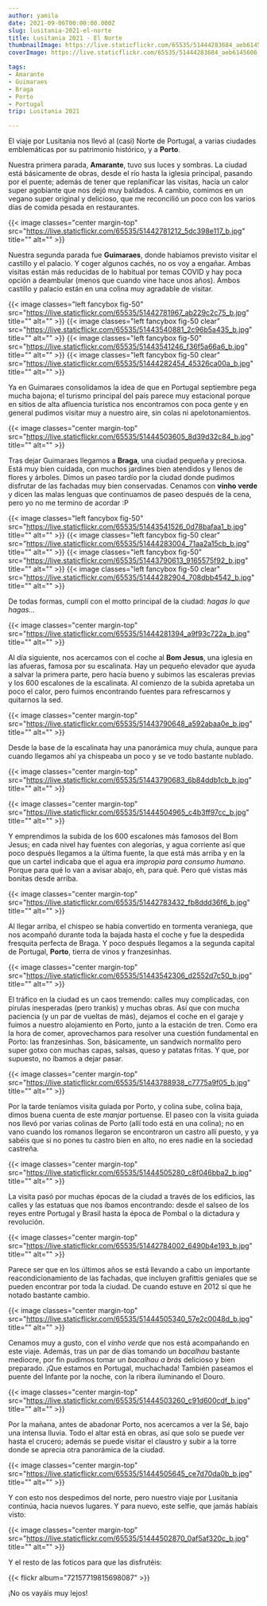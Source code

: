 ```yaml
---
author: yamila
date: 2021-09-06T00:00:00.000Z
slug: lusitania-2021-el-norte
title: Lusitania 2021 - El Norte
thumbnailImage: https://live.staticflickr.com/65535/51444283684_aeb6145606_z.jpg
coverImage: https://live.staticflickr.com/65535/51444283684_aeb6145606_b.jpg

tags:
- Amarante
- Guimaraes
- Braga
- Porto
- Portugal
trip: Lusitania 2021

---
```


El viaje por Lusitania nos llevó al (casi) Norte de Portugal, a varias ciudades emblemáticas por su patrimonio histórico, y a **Porto**.

<!--more-->

Nuestra primera parada, **Amarante**, tuvo sus luces y sombras. La ciudad está básicamente de obras, desde el río hasta la iglesia principal, pasando por el puente; además de tener que replanificar las visitas, hacía un calor super agobiante que nos dejó muy baldados. A cambio, comimos en un vegano super original y delicioso, que me reconcilió un poco con los varios días de comida pesada en restaurantes.

{{< image classes="center margin-top" src="https://live.staticflickr.com/65535/51442781212_5dc398e117_b.jpg" title="" alt="" >}}

Nuestra segunda parada fue **Guimaraes**, donde habíamos previsto visitar el castillo y el palacio. Y coger algunos cachés, no os voy a engañar. Ambas visitas están más reducidas de lo habitual por temas COVID y hay poca opción a deambular (menos que cuando vine hace unos años). Ambos castillo y palacio están en una colina muy agradable de visitar.

{{< image classes="left fancybox fig-50" src="https://live.staticflickr.com/65535/51442781967_ab229c2c75_b.jpg" title="" alt="" >}}
{{< image classes="left fancybox fig-50 clear" src="https://live.staticflickr.com/65535/51443540881_2c96b5a435_b.jpg" title="" alt="" >}}
{{< image classes="left fancybox fig-50" src="https://live.staticflickr.com/65535/51443541246_f36f5a66a6_b.jpg" title="" alt="" >}}
{{< image classes="left fancybox fig-50 clear" src="https://live.staticflickr.com/65535/51444282454_45326ca00a_b.jpg" title="" alt="" >}}

Ya en Guimaraes consolidamos la idea de que en Portugal septiembre pega mucha bajona; el turismo principal del país parece muy estacional porque en sitios de alta afluencia turística nos encontramos con poca gente y en general pudimos visitar muy a nuestro aire, sin colas ni apelotonamientos.

{{< image classes="center margin-top" src="https://live.staticflickr.com/65535/51444503605_8d39d32c84_b.jpg" title="" alt="" >}}

Tras dejar Guimaraes llegamos a **Braga**, una ciudad pequeña y preciosa. Está muy bien cuidada, con muchos jardines bien atendidos y llenos de flores y árboles. Dimos un paseo tardío por la ciudad donde pudimos disfrutar de las fachadas muy bien conservadas. Cenamos con **vinho verde** y dicen las malas lenguas que continuamos de paseo después de la cena, pero yo no me termino de acordar :P

{{< image classes="left fancybox fig-50" src="https://live.staticflickr.com/65535/51443541526_0d78bafaa1_b.jpg" title="" alt="" >}}
{{< image classes="left fancybox fig-50 clear" src="https://live.staticflickr.com/65535/51444283004_71aa2a15cb_b.jpg" title="" alt="" >}}
{{< image classes="left fancybox fig-50" src="https://live.staticflickr.com/65535/51443790613_9165575f92_b.jpg" title="" alt="" >}}
{{< image classes="left fancybox fig-50 clear" src="https://live.staticflickr.com/65535/51444282904_708dbb4542_b.jpg" title="" alt="" >}}

De todas formas, cumplí con el motto principal de la ciudad: _hagas lo que hagas..._

{{< image classes="center margin-top" src="https://live.staticflickr.com/65535/51444281394_a9f93c722a_b.jpg" title="" alt="" >}}

Al día siguiente, nos acercamos con el coche al **Bom Jesus**, una iglesia en las afueras, famosa por su escalinata. Hay un pequeño elevador que ayuda a salvar la primera parte, pero hacía bueno y subimos las escaleras previas y los 600 escalones de la escalinata. Al comienzo de la subida apretaba un poco el calor, pero fuimos encontrando fuentes para refrescarnos y quitarnos la sed.

{{< image classes="center margin-top" src="https://live.staticflickr.com/65535/51443790648_a592abaa0e_b.jpg" title="" alt="" >}}

Desde la base de la escalinata hay una panorámica muy chula, aunque para cuando llegamos ahí ya chispeaba un poco y se ve todo bastante nublado.

{{< image classes="center margin-top" src="https://live.staticflickr.com/65535/51443790683_6b84ddb1cb_b.jpg" title="" alt="" >}}

{{< image classes="center margin-top" src="https://live.staticflickr.com/65535/51444504965_c4b3ff97cc_b.jpg" title="" alt="" >}}

Y emprendimos la subida de los 600 escalones más famosos del Bom Jesus; en cada nivel hay fuentes con alegorías, y agua corriente así que poco después llegamos a la última fuente, la que está más arriba y en la que un cartel indicaba que el agua era _impropia para consumo humano_. Porque para qué lo van a avisar abajo, eh, para qué. Pero qué vistas más bonitas desde arriba.

{{< image classes="center margin-top" src="https://live.staticflickr.com/65535/51442783432_fb8ddd36f6_b.jpg" title="" alt="" >}}

Al llegar arriba, el chispeo se había convertido en tormenta veraniega, que nos acompañó durante toda la bajada hasta el coche y fue la despedida fresquita perfecta de Braga. Y poco después llegamos a la segunda capital de Portugal, **Porto**, tierra de vinos y franzesinhas.

{{< image classes="center margin-top" src="https://live.staticflickr.com/65535/51443542306_d2552d7c50_b.jpg" title="" alt="" >}}

El tráfico en la ciudad es un caos tremendo: calles muy complicadas, con pirulas inesperadas (pero trankis) y muchas obras. Así que con mucha paciencia (y un par de vueltas de más), dejamos el coche en el garaje y fuimos a nuestro alojamiento en Porto, junto a la estación de tren. Como era la hora de comer, aprovechamos para resolver una cuestión fundamental en Porto: las franzesinhas. Son, básicamente, un sandwich normalito pero super gotxo con muchas capas, salsas, queso y patatas fritas. Y que, por supuesto, no íbamos a dejar pasar.

{{< image classes="center margin-top" src="https://live.staticflickr.com/65535/51443788938_c7775a9f05_b.jpg" title="" alt="" >}}

Por la tarde teníamos visita guiada por Porto, y colina sube, colina baja, dimos buena cuenta de este _manjar_ portuense. El paseo con la visita guiada nos llevó por varias colinas de Porto (allí todo está en una colina); no en vano cuando los romanos llegaron se encontraron un castro allí puesto, y ya sabéis que si no pones tu castro bien en alto, no eres nadie en la sociedad castreña.

{{< image classes="center margin-top" src="https://live.staticflickr.com/65535/51444505280_c8f046bba2_b.jpg" title="" alt="" >}}

La visita pasó por muchas épocas de la ciudad a través de los edificios, las calles y las estatuas que nos íbamos encontrando: desde el salseo de los reyes entre Portugal y Brasil hasta la época de Pombal o la dictadura y revolución.

{{< image classes="center margin-top" src="https://live.staticflickr.com/65535/51442784002_6490b4e193_b.jpg" title="" alt="" >}}

Parece ser que en los últimos años se está llevando a cabo un importante reacondicionamiento de las fachadas, que incluyen grafittis geniales que se pueden encontrar por toda la ciudad. De cuando estuve en 2012 sí que he notado bastante cambio.

{{< image classes="center margin-top" src="https://live.staticflickr.com/65535/51444505340_57e2c0048d_b.jpg" title="" alt="" >}}

Cenamos muy a gusto, con el _vinho verde_ que nos está acompañando en este viaje. Además, tras un par de días tomando un _bacalhau_ bastante mediocre, por fin pudimos tomar un _bacalhau a brás_ delicioso y bien preparado. ¡Que estamos en Portugal, muchachada! También paseamos el puente del Infante por la noche, con la ribera iluminando el Douro.

{{< image classes="center margin-top" src="https://live.staticflickr.com/65535/51444503260_c91d600cdf_b.jpg" title="" alt="" >}}

Por la mañana, antes de abadonar Porto, nos acercamos a ver la Sé, bajo una intensa lluvia. Todo el altar está en obras, así que solo se puede ver hasta el crucero; además se puede visitar el claustro y subir a la torre donde se aprecia otra panorámica de la ciudad.

{{< image classes="center margin-top" src="https://live.staticflickr.com/65535/51444505645_ce7d70da0b_b.jpg" title="" alt="" >}}

Y con esto nos despedimos del norte, pero nuestro viaje por Lusitania continúa, hacia nuevos lugares. Y para nuevo, este selfie, que jamás habíais visto:

{{< image classes="center margin-top" src="https://live.staticflickr.com/65535/51444502870_0af5af320c_b.jpg" title="" alt="" >}}

Y el resto de las foticos para que las disfrutéis:

{{< flickr album="72157719815698087" >}}

¡No os vayáis muy lejos!
